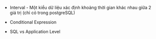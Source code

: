 - Interval - Một kiểu dữ liệu xác định khoảng thời gian khác nhau giữa 2 giá trị (chỉ có trong postgreSQL)

- Conditional Expression

- SQL vs Application Level
